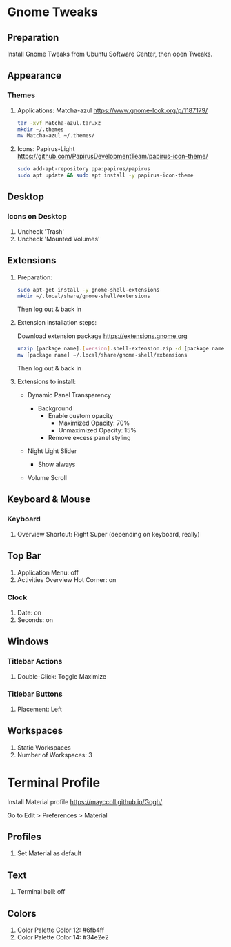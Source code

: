 # Gnome Tweaks

## Preparation

Install Gnome Tweaks from Ubuntu Software Center, then open Tweaks.

## Appearance

### Themes

1. Applications: Matcha-azul <https://www.gnome-look.org/p/1187179/>

    ```bash
    tar -xvf Matcha-azul.tar.xz
    mkdir ~/.themes
    mv Matcha-azul ~/.themes/
    ```

2. Icons: Papirus-Light <https://github.com/PapirusDevelopmentTeam/papirus-icon-theme/>

    ```bash
    sudo add-apt-repository ppa:papirus/papirus
    sudo apt update && sudo apt install -y papirus-icon-theme
    ```

## Desktop

### Icons on Desktop

1. Uncheck 'Trash'
2. Uncheck 'Mounted Volumes'

## Extensions

1. Preparation:

    ```bash
    sudo apt-get install -y gnome-shell-extensions
    mkdir ~/.local/share/gnome-shell/extensions
    ```

    Then log out & back in

2. Extension installation steps:

    Download extension package <https://extensions.gnome.org>

    ```bash
    unzip [package name].[version].shell-extension.zip -d [package name]
    mv [package name] ~/.local/share/gnome-shell/extensions
    ```

    Then log out & back in

3. Extensions to install:

    * Dynamic Panel Transparency
        * Background
            * Enable custom opacity
                * Maximized Opacity: 70%
                * Unmaximized Opacity: 15%
            * Remove excess panel styling

    * Night Light Slider
        * Show always

    * Volume Scroll

## Keyboard & Mouse

### Keyboard

1. Overview Shortcut: Right Super (depending on keyboard, really)

## Top Bar

1. Application Menu: off
2. Activities Overview Hot Corner: on

### Clock

1. Date: on
1. Seconds: on

## Windows

### Titlebar Actions

1. Double-Click: Toggle Maximize

### Titlebar Buttons

1. Placement: Left

## Workspaces

1. Static Workspaces
2. Number of Workspaces: 3

# Terminal Profile

Install Material profile <https://mayccoll.github.io/Gogh/>

Go to Edit > Preferences > Material

## Profiles

1. Set Material as default

## Text

1. Terminal bell: off

## Colors

1. Color Palette Color 12: #6fb4ff
2. Color Palette Color 14: #34e2e2
